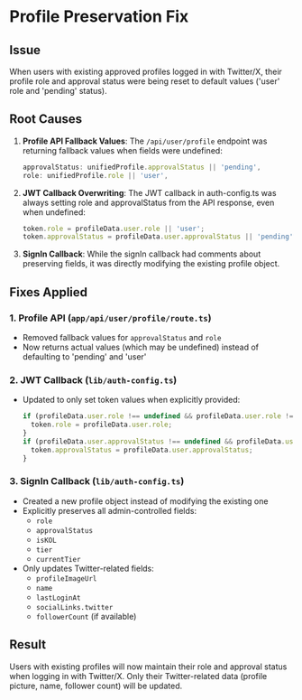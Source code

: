# Profile Preservation Fix

## Issue
When users with existing approved profiles logged in with Twitter/X, their profile role and approval status were being reset to default values ('user' role and 'pending' status).

## Root Causes

1. **Profile API Fallback Values**: The `/api/user/profile` endpoint was returning fallback values when fields were undefined:
   ```typescript
   approvalStatus: unifiedProfile.approvalStatus || 'pending',
   role: unifiedProfile.role || 'user',
   ```

2. **JWT Callback Overwriting**: The JWT callback in auth-config.ts was always setting role and approvalStatus from the API response, even when undefined:
   ```typescript
   token.role = profileData.user.role || 'user';
   token.approvalStatus = profileData.user.approvalStatus || 'pending';
   ```

3. **SignIn Callback**: While the signIn callback had comments about preserving fields, it was directly modifying the existing profile object.

## Fixes Applied

### 1. Profile API (`app/api/user/profile/route.ts`)
- Removed fallback values for `approvalStatus` and `role`
- Now returns actual values (which may be undefined) instead of defaulting to 'pending' and 'user'

### 2. JWT Callback (`lib/auth-config.ts`)
- Updated to only set token values when explicitly provided:
  ```typescript
  if (profileData.user.role !== undefined && profileData.user.role !== null) {
    token.role = profileData.user.role;
  }
  if (profileData.user.approvalStatus !== undefined && profileData.user.approvalStatus !== null) {
    token.approvalStatus = profileData.user.approvalStatus;
  }
  ```

### 3. SignIn Callback (`lib/auth-config.ts`)
- Created a new profile object instead of modifying the existing one
- Explicitly preserves all admin-controlled fields:
  - `role`
  - `approvalStatus`
  - `isKOL`
  - `tier`
  - `currentTier`
- Only updates Twitter-related fields:
  - `profileImageUrl`
  - `name`
  - `lastLoginAt`
  - `socialLinks.twitter`
  - `followerCount` (if available)

## Result
Users with existing profiles will now maintain their role and approval status when logging in with Twitter/X. Only their Twitter-related data (profile picture, name, follower count) will be updated.
